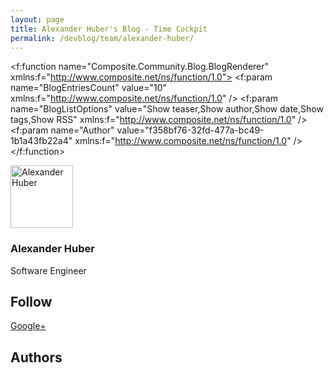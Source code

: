 ```yaml
---
layout: page
title: Alexander Huber's Blog - Time Cockpit
permalink: /devblog/team/alexander-huber/
---
```


<f:function name="Composite.Community.Blog.BlogRenderer" xmlns:f="http://www.composite.net/ns/function/1.0">
  <f:param name="BlogEntriesCount" value="10" xmlns:f="http://www.composite.net/ns/function/1.0" />
  <f:param name="BlogListOptions" value="Show teaser,Show author,Show date,Show tags,Show RSS" xmlns:f="http://www.composite.net/ns/function/1.0" />
  <f:param name="Author" value="f358bf76-32fd-477a-bc49-1b1a43fb22a4" xmlns:f="http://www.composite.net/ns/function/1.0" />
</f:function><p xmlns="http://www.w3.org/1999/xhtml">
  <img src="{{site.baseurl}}images/team/alexander_huber.jpg" width="100" alt="Alexander Huber" title="Alexander Huber" class="floatLeft " />
</p><h3 class="BlogHeader" xmlns="http://www.w3.org/1999/xhtml">Alexander Huber</h3><div class="BlogSubHeader" xmlns="http://www.w3.org/1999/xhtml">Software Engineer</div><p class="floatClear" xmlns="http://www.w3.org/1999/xhtml"></p><h2 xmlns="http://www.w3.org/1999/xhtml">Follow</h2><p xmlns="http://www.w3.org/1999/xhtml">
  <a href="https://plus.google.com/116880059281374874546?rel=author" rel="me" target="_blank">Google+</a>
</p><h2 xmlns="http://www.w3.org/1999/xhtml">Authors</h2><f:function name="Composite.Community.Blog.Authors" xmlns:f="http://www.composite.net/ns/function/1.0">
  <f:param name="DevBlog" value="True" />
</f:function>